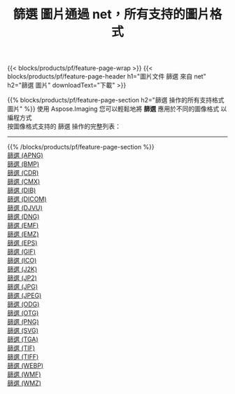 ﻿---
title: 篩選 圖片通過 net，所有支持的圖片格式 
weight: 3920
url: /zh-hant/net/filter 
lang: zh-hant
langdirlevel: 2
locales: zh-hans,ja,it,ru,de,es,fr,nl,id,lt,pl,pt,vi,tr,ko,zh-hant,ar,hi,th,sv,cs,uk,he
description: 使用 Aspose.Imaging 你可以輕鬆地通過 net 獲取 篩選 圖像
---

{{< blocks/products/pf/feature-page-wrap >}}
{{< blocks/products/pf/feature-page-header h1="圖片文件 篩選 來自 net" h2="篩選 圖片" downloadText="下載" >}}


{{% blocks/products/pf/feature-page-section  h2="篩選 操作的所有支持格式 圖片" %}}
使用 Aspose.Imaging 您可以輕鬆地將 **篩選** 應用於不同的圖像格式 以編程方式
<br/>
按圖像格式支持的 篩選 操作的完整列表：
<hr/>
{{% /blocks/products/pf/feature-page-section %}}
<div class="container-fluid productfamilypage bg-gray">
    <div class="convertypes bg-gray agp-content section">
        <div class="container">
		<div class="row other-converters">
		    <div class='col-md-2 other-converter remove-lp remove-rp'><a href="/imaging/zh-hant/net/filter/apng" >篩選 (APNG)</a></div><div class='col-md-2 other-converter remove-lp remove-rp'><a href="/imaging/zh-hant/net/filter/bmp" >篩選 (BMP)</a></div><div class='col-md-2 other-converter remove-lp remove-rp'><a href="/imaging/zh-hant/net/filter/cdr" >篩選 (CDR)</a></div><div class='col-md-2 other-converter remove-lp remove-rp'><a href="/imaging/zh-hant/net/filter/cmx" >篩選 (CMX)</a></div><div class='col-md-2 other-converter remove-lp remove-rp'><a href="/imaging/zh-hant/net/filter/dib" >篩選 (DIB)</a></div><div class='col-md-2 other-converter remove-lp remove-rp'><a href="/imaging/zh-hant/net/filter/dicom" >篩選 (DICOM)</a></div><div class='col-md-2 other-converter remove-lp remove-rp'><a href="/imaging/zh-hant/net/filter/djvu" >篩選 (DJVU)</a></div><div class='col-md-2 other-converter remove-lp remove-rp'><a href="/imaging/zh-hant/net/filter/dng" >篩選 (DNG)</a></div><div class='col-md-2 other-converter remove-lp remove-rp'><a href="/imaging/zh-hant/net/filter/emf" >篩選 (EMF)</a></div><div class='col-md-2 other-converter remove-lp remove-rp'><a href="/imaging/zh-hant/net/filter/emz" >篩選 (EMZ)</a></div><div class='col-md-2 other-converter remove-lp remove-rp'><a href="/imaging/zh-hant/net/filter/eps" >篩選 (EPS)</a></div><div class='col-md-2 other-converter remove-lp remove-rp'><a href="/imaging/zh-hant/net/filter/gif" >篩選 (GIF)</a></div><div class='col-md-2 other-converter remove-lp remove-rp'><a href="/imaging/zh-hant/net/filter/ico" >篩選 (ICO)</a></div><div class='col-md-2 other-converter remove-lp remove-rp'><a href="/imaging/zh-hant/net/filter/j2k" >篩選 (J2K)</a></div><div class='col-md-2 other-converter remove-lp remove-rp'><a href="/imaging/zh-hant/net/filter/jp2" >篩選 (JP2)</a></div><div class='col-md-2 other-converter remove-lp remove-rp'><a href="/imaging/zh-hant/net/filter/jpg" >篩選 (JPG)</a></div><div class='col-md-2 other-converter remove-lp remove-rp'><a href="/imaging/zh-hant/net/filter/jpeg" >篩選 (JPEG)</a></div><div class='col-md-2 other-converter remove-lp remove-rp'><a href="/imaging/zh-hant/net/filter/odg" >篩選 (ODG)</a></div><div class='col-md-2 other-converter remove-lp remove-rp'><a href="/imaging/zh-hant/net/filter/otg" >篩選 (OTG)</a></div><div class='col-md-2 other-converter remove-lp remove-rp'><a href="/imaging/zh-hant/net/filter/png" >篩選 (PNG)</a></div><div class='col-md-2 other-converter remove-lp remove-rp'><a href="/imaging/zh-hant/net/filter/svg" >篩選 (SVG)</a></div><div class='col-md-2 other-converter remove-lp remove-rp'><a href="/imaging/zh-hant/net/filter/tga" >篩選 (TGA)</a></div><div class='col-md-2 other-converter remove-lp remove-rp'><a href="/imaging/zh-hant/net/filter/tif" >篩選 (TIF)</a></div><div class='col-md-2 other-converter remove-lp remove-rp'><a href="/imaging/zh-hant/net/filter/tiff" >篩選 (TIFF)</a></div><div class='col-md-2 other-converter remove-lp remove-rp'><a href="/imaging/zh-hant/net/filter/webp" >篩選 (WEBP)</a></div><div class='col-md-2 other-converter remove-lp remove-rp'><a href="/imaging/zh-hant/net/filter/wmf" >篩選 (WMF)</a></div><div class='col-md-2 other-converter remove-lp remove-rp'><a href="/imaging/zh-hant/net/filter/wmz" >篩選 (WMZ)</a></div>
                </div>
        </div>
    </div>
</div>
<br/>
